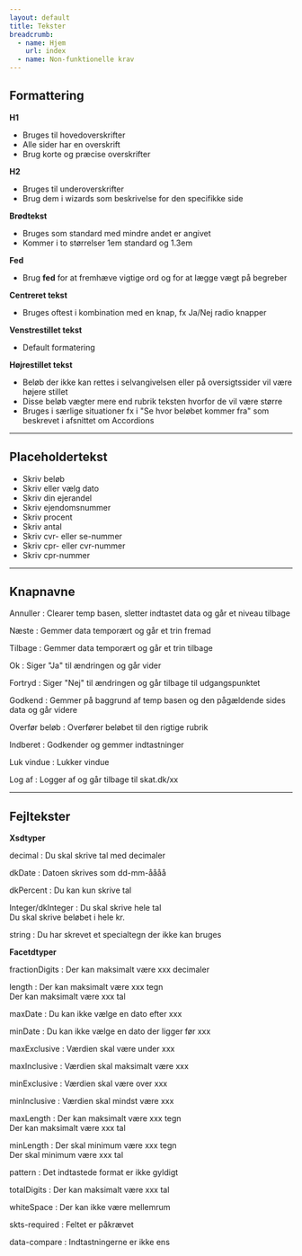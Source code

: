 ```yaml
---
layout: default
title: Tekster
breadcrumb:
  - name: Hjem
    url: index
  - name: Non-funktionelle krav
---
```


## Formattering

**H1**

- Bruges til hovedoverskrifter
- Alle sider har en overskrift
- Brug korte og præcise overskrifter

**H2**

- Bruges til underoverskrifter
- Brug dem i wizards som beskrivelse for den specifikke side

**Brødtekst**

- Bruges som standard med mindre andet er angivet
- Kommer i to størrelser 1em standard og 1.3em

**Fed**

- Brug **fed** for at fremhæve vigtige ord og for at lægge vægt på begreber

**Centreret tekst**

- Bruges oftest i kombination med en knap, fx Ja/Nej radio knapper

**Venstrestillet tekst**

- Default formatering

**Højrestillet tekst**

- Beløb der ikke kan rettes i selvangivelsen eller på oversigtssider vil være højere stillet
- Disse beløb vægter mere end rubrik teksten hvorfor de vil være større
- Bruges i særlige situationer fx i "Se hvor beløbet kommer fra" som beskrevet i afsnittet om Accordions

---

## Placeholdertekst

- Skriv beløb
- Skriv eller vælg dato
- Skriv din ejerandel
- Skriv ejendomsnummer
- Skriv procent
- Skriv antal
- Skriv cvr- eller se-nummer
- Skriv cpr- eller cvr-nummer
- Skriv cpr-nummer

---

## Knapnavne

Annuller
: Clearer temp basen, sletter indtastet data og går et niveau tilbage

Næste
: Gemmer data temporært og går et trin fremad

Tilbage
: Gemmer data temporært og går et trin tilbage

Ok
: Siger "Ja" til ændringen og går vider

Fortryd
: Siger "Nej" til ændringen og går tilbage til udgangspunktet

Godkend
: Gemmer på baggrund af temp basen og den pågældende sides data og går videre

Overfør beløb
: Overfører beløbet til den rigtige rubrik

Indberet
: Godkender og gemmer indtastninger

Luk vindue
: Lukker vindue

Log af
: Logger af og går tilbage til skat.dk/xx

---

## Fejltekster

**Xsdtyper**

decimal
: Du skal skrive tal med decimaler

dkDate
: Datoen skrives som dd-mm-åååå

dkPercent
: Du kan kun skrive tal

Integer/dkInteger
: Du skal skrive hele tal<br/>
Du skal skrive beløbet i hele kr.

string
: Du har skrevet et specialtegn der ikke kan bruges

**Facetdtyper**

fractionDigits
: Der kan maksimalt være xxx decimaler

length
: Der kan maksimalt være xxx tegn<br />
Der kan maksimalt være xxx tal

maxDate
: Du kan ikke vælge en dato efter xxx

minDate
: Du kan ikke vælge en dato der ligger før xxx

maxExclusive
: Værdien skal være under xxx

maxInclusive
: Værdien skal maksimalt være xxx

minExclusive
: Værdien skal være over xxx

minInclusive
: Værdien skal mindst være xxx

maxLength
: Der kan maksimalt være xxx tegn<br />
Der kan maksimalt være xxx tal

minLength
: Der skal minimum være xxx tegn<br />
Der skal minimum være xxx tal

pattern
: Det indtastede format er ikke gyldigt

totalDigits
: Der kan maksimalt være xxx tal

whiteSpace
: Der kan ikke være mellemrum

skts-required
: Feltet er påkrævet

data-compare
: Indtastningerne er ikke ens
